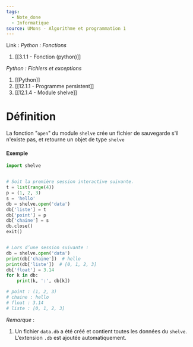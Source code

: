```yaml
---
tags:
  - Note_done
  - Informatique
source: UMons - Algorithme et programmation 1
---
```


Link :
_Python : Fonctions_
1. [[3.1.1 - Fonction (python)]]

_Python : Fichiers et exceptions_
1. [[Python]]
2. [[12.1.1 - Programme persistent]]
3. [[12.1.4 - Module shelve]]

# Définition
La fonction "`open`" du module `shelve` crée un fichier de sauvegarde s'il n'existe pas, et retourne un objet de type `shelve` 

#### Exemple 
```python
import shelve 


# Soit la première session interactive suivante.
t = list(range(4)) 
p = (1, 2, 3) 
s = 'hello' 
db = shelve.open('data') 
db['liste'] = t
db['point'] = p 
db['chaine'] = s 
db.close() 
exit()


# Lors d’une session suivante :
db = shelve.open('data') 
print(db['chaine'])  # hello 
print(db['liste'])  # [0, 1, 2, 3] 
db['float'] = 3.14 
for k in db: 
	print(k, ':', db[k])

# point : (1, 2, 3) 
# chaine : hello 
# float : 3.14 
# liste : [0, 1, 2, 3]
```

_Remarque_ :
1. Un fichier `data.db` a été créé et contient toutes les données du `shelve`. L’extension `.db` est ajoutée automatiquement.